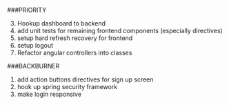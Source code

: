 ###PRIORITY

3. Hookup dashboard to backend
2. add unit tests for remaining frontend components (especially directives)
4. setup hard refresh recovery for frontend
5. setup logout
6. Refactor angular controllers into classes

###BACKBURNER

1. add action buttons directives for sign up screen
2. hook up spring security framework
3. make login responsive
